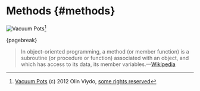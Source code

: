 # Methods {#methods}

![Vacuum Pots](images/erickson.jpg)[^viydook]

[^viydook]: [Vacuum Pots](http://www.flickr.com/photos/viydook/7613217660) (c) 2012 Olin Viydo, [some rights reserved](http://creativecommons.org/licenses/by/2.0/)

{pagebreak}

> In object-oriented programming, a method (or member function) is a subroutine (or procedure or function) associated with an object, and which has access to its data, its member variables.—[Wikipedia][methods]

[methods]: https://en.wikipedia.org/wiki/Method_(computer_programming)